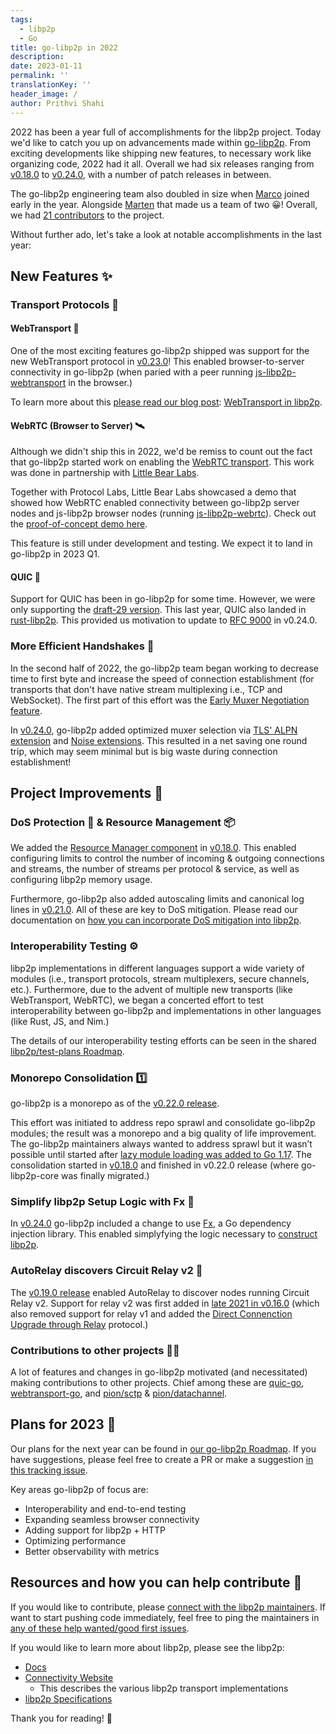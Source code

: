 ```yaml
---
tags:
  - libp2p
  - Go
title: go-libp2p in 2022
description:
date: 2023-01-11
permalink: ''
translationKey: ''
header_image: /
author: Prithvi Shahi
---
```


2022 has been a year full of accomplishments for the libp2p project. Today we'd like to catch you up on advancements made within [go-libp2p](https://github.com/libp2p/go-libp2p). From exciting developments like shipping new features, to necessary work like organizing code, 2022 had it all. Overall we had six releases ranging from [v0.18.0](https://github.com/libp2p/go-libp2p/releases/tag/v0.18.0) to [v0.24.0](https://github.com/libp2p/go-libp2p/releases/tag/v0.24.0), with a number of patch releases in between.

The go-libp2p engineering team also doubled in size when [Marco](https://github.com/MarcoPolo) joined early in the year. Alongside [Marten](https://github.com/marten-seemann) that made us a team of two 😀! Overall, we had [21 contributors](https://github.com/libp2p/go-libp2p/graphs/contributors?from=2022-01-01&to=2022-12-31&type=c) to the project.

Without further ado, let's take a look at notable accomplishments in the last year:

## New Features ✨

### Transport Protocols 🚚

#### WebTransport 📡

One of the most exciting features go-libp2p shipped was support for the new WebTransport protocol in [v0.23.0](https://github.com/libp2p/go-libp2p/releases/tag/v0.23.0)! This enabled browser-to-server connectivity in go-libp2p (when paried with a peer running [js-libp2p-webtransport](https://www.npmjs.com/package/@libp2p/webtransport) in the browser.)

To learn more about this <u>please read our blog post</u>: [WebTransport in libp2p](https://blog.libp2p.io/2022-12-19-libp2p-webtransport/).

#### WebRTC (Browser to Server) 🛰️

Although we didn't ship this in 2022, we'd be remiss to count out the fact that go-libp2p started work on enabling the [WebRTC transport](https://github.com/libp2p/specs/tree/master/webrtc#browser-to-public-server). This work was done in partnership with [Little Bear Labs](https://littlebearlabs.io/).

Together with Protocol Labs, Little Bear Labs showcased a demo that showed how WebRTC enabled connectivity between go-libp2p server nodes and js-libp2p browser nodes (running [js-libp2p-webrtc](https://github.com/libp2p/js-libp2p-webrtc)).
Check out the [proof-of-concept demo here](https://blog.libp2p.io/2022-11-22-libp2p-day-2022-recap/#why-webrtc).

This feature is still under development and testing. We expect it to land in go-libp2p in 2023 Q1.

#### QUIC 🐰

Support for QUIC has been in go-libp2p for some time. However, we were only supporting the [draft-29 version](https://datatracker.ietf.org/doc/html/draft-ietf-quic-transport-29). This last year, QUIC also landed in [rust-libp2p](). This provided us motivation to update to [RFC 9000](https://datatracker.ietf.org/doc/html/rfc9000) in v0.24.0.

<!-- To learn more about how different versions of QUIC work please read: https://github.com/libp2p/docs/pull/238 -->
<!-- above docs is a blocker for merge -->

### More Efficient Handshakes 🤝

In the second half of 2022, the go-libp2p team began working to decrease time to first byte and increase the speed of connection establishment (for transports that don't have native stream multiplexing i.e., TCP and WebSocket). The first part of this effort was the [Early Muxer Negotiation feature](https://github.com/libp2p/specs/blob/master/connections/inlined-muxer-negotiation.md).

In [v0.24.0](https://github.com/libp2p/go-libp2p/releases/tag/v0.24.0), go-libp2p added optimized muxer selection via [TLS' ALPN extension](https://github.com/libp2p/specs/blob/master/connections/inlined-muxer-negotiation.md#multiplexer-negotiation-over-tls) and [Noise extensions](https://github.com/libp2p/specs/blob/master/connections/inlined-muxer-negotiation.md#multiplexer-negotiation-over-noise).
This resulted in a net saving one round trip, which may seem minimal but is big waste during connection establishment!

<!-- To learn more about how early muxer negotiation works, please read: https://github.com/libp2p/docs/pull/274 -->
<!-- above docs is a blocker for merge -->

## Project Improvements 🏡

### DoS Protection 🏰 & Resource Management 📦

We added the [Resource Manager component](https://github.com/libp2p/go-libp2p/tree/master/p2p/host/resource-manager#readme) in [v0.18.0](https://github.com/libp2p/go-libp2p/releases/tag/v0.18.0). This enabled configuring limits to control the number of incoming & outgoing connections and streams, the number of streams per protocol & service, as well as configuring libp2p memory usage.

Furthermore, go-libp2p also added autoscaling limits and canonical log lines in [v0.21.0](https://github.com/libp2p/go-libp2p/releases/tag/v0.21.0).
All of these are key to DoS mitigation. Please read our documentation on [how you can incorporate DoS mitigation into libp2p](https://docs.libp2p.io/concepts/security/dos-mitigation/).

### Interoperability Testing ⚙️

libp2p implementations in different languages support a wide variety of modules (i.e., transport protocols, stream multiplexers, secure channels, etc.). Furthermore, due to the advent of multiple new transports (like WebTransport, WebRTC), we began a concerted effort to test interoperability between go-libp2p and implementations in other languages (like Rust, JS, and Nim.)

The details of our interoperability testing efforts can be seen in the shared [libp2p/test-plans Roadmap](https://github.com/libp2p/test-plans/blob/master/ROADMAP.md#a-multi-dimensional-testinginterop-visibility).

### Monorepo Consolidation 1️⃣

go-libp2p is a monorepo as of the [v0.22.0 release](https://github.com/libp2p/go-libp2p/releases/tag/v0.22.0).

This effort was initiated to address repo sprawl and consolidate go-libp2p modules; the result was a monorepo and a big quality of life improvement. The go-libp2p maintainers always wanted to address sprawl but it wasn’t possible until started after [lazy module loading was added to Go 1.17](https://go.dev/ref/mod#lazy-loading).
The consolidation started in [v0.18.0](https://github.com/libp2p/go-libp2p/releases/tag/v0.18.0) and finished in v0.22.0 release (where go-libp2p-core was finally migrated.)

### Simplify libp2p Setup Logic with Fx 🦄

In [v0.24.0](https://github.com/libp2p/go-libp2p/releases/tag/v0.24.0) go-libp2p included a change to use [Fx](https://github.com/uber-go/fx), a Go dependency injection library.
This enabled simplyfying the logic necessary to [construct libp2p](https://github.com/libp2p/go-libp2p/pull/1858).

### AutoRelay discovers Circuit Relay v2 🔭

The [v0.19.0 release](https://github.com/libp2p/go-libp2p/releases/tag/v0.19.0) enabled AutoRelay to discover nodes running Circuit Relay v2. Support for relay v2 was first added in [late 2021 in v0.16.0](https://github.com/libp2p/go-libp2p/releases/tag/v0.16.0) (which also removed support for relay v1 and added the [Direct Connenction Upgrade through Relay](https://github.com/libp2p/specs/blob/master/relay/DCUtR.md) protocol.)

### Contributions to other projects 🧑‍💻

A lot of features and changes in go-libp2p motivated (and necessitated) making contributions to other projects.
Chief among these are [quic-go](https://github.com/lucas-clemente/quic-go), [webtransport-go](https://github.com/quic-go/webtransport-go), and [pion/sctp](https://github.com/pion/sctp) & [pion/datachannel](https://github.com/pion/datachannel).

## Plans for 2023 📅

Our plans for the next year can be found in [our go-libp2p Roadmap](https://github.com/libp2p/go-libp2p/blob/master/ROADMAP.md).
If you have suggestions, please feel free to create a PR or make a suggestion [in this tracking issue](https://github.com/libp2p/go-libp2p/issues/1806).

Key areas go-libp2p of focus are:

- Interoperability and end-to-end testing
- Expanding seamless browser connectivity
- Adding support for libp2p + HTTP
- Optimizing performance
- Better observability with metrics

## Resources and how you can help contribute 💪

If you would like to contribute, please [connect with the libp2p maintainers](https://libp2p.io/#community).
If want to start pushing code immediately, feel free to ping the maintainers in [any of these help wanted/good first issues](https://github.com/libp2p/go-libp2p/issues?q=is%3Aopen+is%3Aissue+label%3A%22good+first+issue%22).

If you would like to learn more about libp2p, please see the libp2p:

- [Docs](https://docs.libp2p.io/)
- [Connectivity Website](https://connectivity.libp2p.io/)
  - This describes the various libp2p transport implementations
- [libp2p Specifications](https://github.com/libp2p/specs/)

Thank you for reading! 🙏
